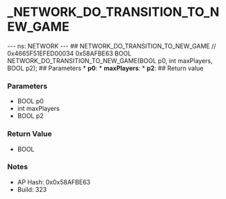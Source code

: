 # _NETWORK_DO_TRANSITION_TO_NEW_GAME

--- ns: NETWORK --- ## NETWORK_DO_TRANSITION_TO_NEW_GAME  // 0x4665F51EFED00034 0x58AFBE63 BOOL NETWORK_DO_TRANSITION_TO_NEW_GAME(BOOL p0, int maxPlayers, BOOL p2);   ## Parameters * **p0**: * **maxPlayers**: * **p2**:  ## Return value

### Parameters
* BOOL p0
* int maxPlayers
* BOOL p2

### Return Value
* BOOL

### Notes
* AP Hash: 0x0x58AFBE63
* Build: 323

